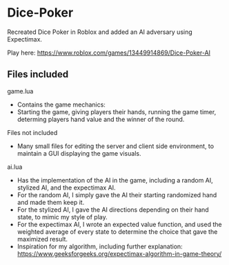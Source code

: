 # Dice-Poker
Recreated Dice Poker in Roblox and added an AI adversary using Expectimax.

Play here: https://www.roblox.com/games/13449914869/Dice-Poker-AI

## Files included
game.lua
- Contains the game mechanics:
 - Starting the game, giving players their hands, running the game timer, determing players hand value and the winner of the round.

Files not included
- Many small files for editing the server and client side environment, to maintain a GUI displaying the game visuals.

ai.lua
- Has the implementation of the AI in the game, including a random AI, stylized AI, and the expectimax AI.
 - For the random AI, I simply gave the AI their starting randomized hand and made them keep it.
 - For the stylized AI, I gave the AI directions depending on their hand state, to mimic my style of play.
 - For the expectimax AI, I wrote an expected value function, and used the weighted average of every state to determine the choice that gave the maximized result.
  - Inspiration for my algorithm, including further explanation: https://www.geeksforgeeks.org/expectimax-algorithm-in-game-theory/ 

